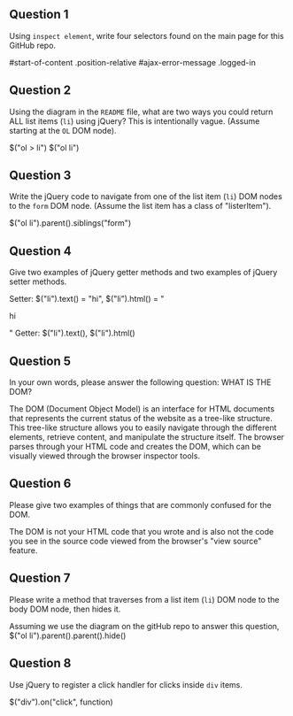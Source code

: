 ## Question 1

Using `inspect element`, write four selectors found on the main page for this
GitHub repo.

<!-- your answer starts here -->
#start-of-content
.position-relative
#ajax-error-message
.logged-in
<!-- your answer ends here -->

## Question 2

Using the diagram in the `README` file, what are two ways you could return ALL
list items (`li`) using jQuery? This is intentionally vague. (Assume starting
at the `OL` DOM node).

<!-- your answer starts here -->
$("ol > li")
$("ol li")
<!-- your answer ends here -->

## Question 3

Write the jQuery code to navigate from one of the list item (`li`) DOM nodes to
the `form` DOM node. (Assume the list item has a class of "listerItem").

<!-- your answer starts here -->
$("ol li").parent().siblings("form")
<!-- your answer ends here -->

## Question 4

Give two examples of jQuery getter methods and two examples of jQuery setter
methods.

<!-- your answer starts here -->
Setter: $("li").text() = "hi", $("li").html() = "<p>hi</p>"
Getter: $("li").text(), $("li").html()
<!-- your answer ends here -->

## Question 5

In your own words, please answer the following question: WHAT IS THE DOM?

<!-- your answer starts here -->
The DOM (Document Object Model) is an interface for HTML documents that
represents the current status of the website as a tree-like structure. This
tree-like structure allows you to easily navigate through the different
elements, retrieve content, and manipulate the structure itself.
The browser parses through your HTML code and creates the DOM, which can be
visually viewed through the browser inspector tools.
<!-- your answer ends here -->

## Question 6

Please give two examples of things that are commonly confused for the DOM.

<!-- your answer starts here -->
The DOM is not your HTML code that you wrote and is also not the code you see
in the source code viewed from the browser's "view source" feature.
<!-- your answer ends here -->

## Question 7

Please write a method that traverses from a list item (`li`) DOM node to the
body DOM node, then hides it.

<!-- your answer starts here -->
Assuming we use the diagram on the gitHub repo to answer this question,
$("ol li").parent().parent().hide()
<!-- your answer ends here -->

## Question 8

Use jQuery to register a click handler for clicks inside `div` items.

<!-- your answer starts here -->
$("div").on("click", function)
<!-- your answer ends here -->
